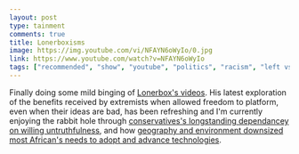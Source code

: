 ```yaml
---
layout: post
type: tainment
comments: true
title: Lonerboxisms
image: https://img.youtube.com/vi/NFAYN6oWyIo/0.jpg
link: https://www.youtube.com/watch?v=NFAYN6oWyIo
tags: ["recommended", "show", "youtube", "politics", "racism", "left vs wrong"]
---
```

Finally doing some mild binging of [Lonerbox's videos](https://www.youtube.com/channel/UCi5pr6jdzVMWNObsiiAYpEA).  His latest exploration of the benefits received by extremists when allowed freedom to platform, even when their ideas are bad, has been refreshing and I'm currently enjoying the rabbit hole through [conservatives's longstanding dependancey on willing untruthfulness](https://www.youtube.com/watch?v=-NEQoNUat0k), and how [geography and environment downsized most African's needs to adopt and advance technologies](https://www.youtube.com/watch?v=jx1Jg4QAPmM). 
